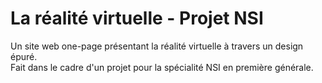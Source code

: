 # La réalité virtuelle - Projet NSI
Un site web one-page présentant la réalité virtuelle à travers un design épuré.<br>
Fait dans le cadre d'un projet pour la spécialité NSI en première générale.